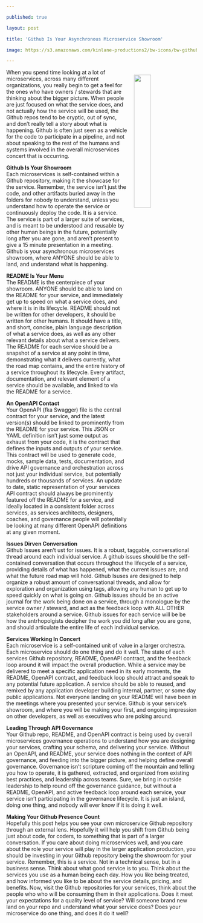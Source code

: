 ---
published: true
layout: post
title: 'Github Is Your Asynchronous Microservice Showroom'
image: https://s3.amazonaws.com/kinlane-productions2/bw-icons/bw-github.jpg
---

<p><img src="https://s3.amazonaws.com/kinlane-productions2/bw-icons/bw-github.jpg" width="30%" align="right" style="padding: 15px;" />
<p>When you spend time looking at a lot of microservices, across many different organizations, you really begin to get a feel for the ones who have owners / stewards that are thinking about the bigger picture. When people are just focused on what the service does, and not actually how the service will be used, the Github repos tend to be cryptic, out of sync, and don’t really tell a story about what is happening. Github is often just seen as a vehicle for the code to participate in a pipeline, and not about speaking to the rest of the humans and systems involved in the overall microservices concert that is occurring.

<p><strong>Github Is Your Showroom</strong><br />
Each microservices is self-contained within a Github repository, making it the showcase for the service. Remember, the service isn’t just the code, and other artifacts buried away in the folders for nobody to understand, unless you understand how to operate the service or continuously deploy the code. It is a service. The service is part of a larger suite of services, and is meant to be understood and reusable by other human beings in the future, potentially long after you are gone, and aren’t present to give a 15 minute presentation in a meeting. Github is your asynchronous microservices showroom, where ANYONE should be able to land, and understand what is happening.

<p><strong>README Is Your Menu</strong><br />
The README is the centerpiece of your showroom. ANYONE should be able to land on the README for your service, and immediately get up to speed on what a service does, and where it is in its lifecycle. README should not be written for other developers, it should be written for other humans. It should have a title, and short, concise, plain language description of what a service does, as well as any other relevant details about what a service delivers. The README for each service should be a snapshot of a service at any point in time, demonstrating what it delivers currently, what the road map contains, and the entire history of a service throughout its lifecycle. Every artifact, documentation, and relevant element of a service should be available, and linked to via the README for a service.

<p><strong>An OpenAPI Contact</strong><br />
Your OpenAPI (fka Swagger) file is the central contract for your service, and the latest version(s) should be linked to prominently from the README for your service. This JSON or YAML definition isn’t just some output as exhaust from your code, it is the contract that defines the inputs and outputs of your service. This contract will be used to generate code, mocks, sample data, tests, documentation, and drive API governance and orchestration across not just your individual service, but potentially hundreds or thousands of services. An update to date, static representation of your services API contract should always be prominently featured off the README for a service, and ideally located in a consistent folder across services, as services architects, designers, coaches, and governance people will potentially be looking at many different OpenAPI definitions at any given moment.

<p><strong>Issues Dirven Conversation</strong><br />
Github Issues aren’t ust for issues. It is a robust, taggable, conversational thread around each individual service. A github issues should be the self-contained conversation that occurs throughout the lifecycle of a service, providing details of what has happened, what the current issues are, and what the future road map will hold. Github Isuses are designed to help organize a robust amount of conversational threads, and allow for exploration and organization using tags, allowing any human to get up to speed quickly on what is going on. Github issues should be an active journal for the work being done on a service, through a monologue by the service owner / steward, and act as the feedback loop with ALL OTHER stakeholders around a service. Github issues for each service will be be how the antrhopolgists decipher the work you did long after you are gone, and should articulate the entire life of each individual service.

<p><strong>Services Working In Concert</strong><br />
Each microservice is a self-contained unit of value in a larger orchestra. Each microservice should do one thing and do it well. The state of each services Github repository, README, OpenAPI contract, and the feedback loop around it will impact the overall production. While a service may be delivered to meet a specific application need in its early moments, the README, OpenAPI contract, and feedback loop should attract and speak to any potential future application. A service should be able to reused, and remixed by any application developer building internal, partner, or some day public applications. Not everyone landing on your README will have been in the meetings where you presented your service. Github is your service’s showroom, and where you will be making your first, and ongoing impression on other developers, as well as executives who are poking around.

<p><strong>Leading Through API Governance</strong><br />
Your Github repo, README, and OpenAPI contract is being used by overall microservices governance operations to understand how you are designing your services, crafting your schema, and delivering your service. Without an OpenAPI, and README, your service does nothing in the context of API governance, and feeding into the bigger picture, and helping define overall governance. Governance isn’t scripture coming off the mountain and telling you how to operate, it is gathered, extracted, and organized from existing best practices, and leadership across teams. Sure, we bring in outside leadership to help round off the governance guidance, but without a README, OpenAPI, and active feedback loop around each service, your service isn’t participating in the governance lifecycle. It is just an island, doing one thing, and nobody will ever know if it is doing it well.

<p><strong>Making Your Github Presence Count</strong><br />
Hopefully this post helps you see your own microservice Github repository through an external lens. Hopefully it will help you shift from Github being just about code, for coders, to something that is part of a larger conversation. If you care about doing microservices well, and you care about the role your service will play in the larger application production, you should be investing in your Github repository being the showroom for your service. Remember, this is a service. Not in a technical sense, but in a business sense. Think about what good service is to you. Think about the services you use as a human being each day. How you like being treated, and how informed you like to be about the service details, pricing, and benefits. Now, visit the Github repositories for your services, think about the people who who will be consuming them in their applications. Does it meet your expectations for a quality level of service? Will someone brand new land on your repo and understand what your service does? Does your microservice do one thing, and does it do it well?


